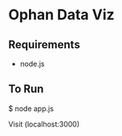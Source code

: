 Ophan Data Viz
==============

Requirements
------------

 * node.js

To Run
------

  $ node app.js

Visit (localhost:3000)